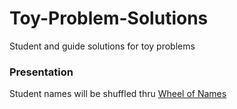 # Toy-Problem-Solutions
Student and guide solutions for toy problems

### Presentation
Student names will be shuffled thru [Wheel of Names](https://wheelofnames.com/)
